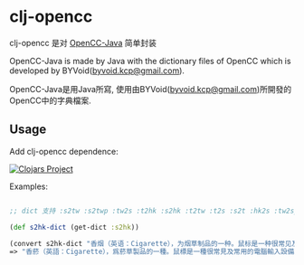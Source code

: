 # clj-opencc

clj-opencc 是对 [OpenCC-Java](https://github.com/yichen0831/OpenCC-Java) 简单封装

OpenCC-Java is made by Java with the dictionary files of OpenCC which is developed by BYVoid(byvoid.kcp@gmail.com).

OpenCC-Java是用Java所寫, 使用由BYVoid(byvoid.kcp@gmail.com)所開發的OpenCC中的字典檔案.


## Usage

Add clj-opencc dependence:

[![Clojars Project](https://img.shields.io/clojars/v/defclass/clj-opencc.svg)](https://clojars.org/defclass/clj-opencc)

Examples:

```clojure

;; dict 支持 :s2tw :s2twp :tw2s :t2hk :s2hk :t2tw :t2s :s2t :hk2s :tw2sp

(def s2hk-dict (get-dict :s2hk))

(convert s2hk-dict "香烟（英语：Cigarette），为烟草制品的一种。鼠标是一种很常见及常用的电脑输入设备。")
=> "香菸（英語：Cigarette），爲菸草製品的一種。鼠標是一種很常見及常用的電腦輸入設備。"


```
